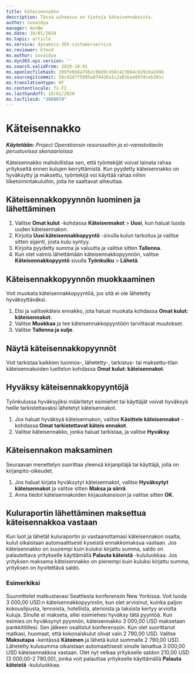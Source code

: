 ```yaml
---
title: Käteisennakko
description: Tässä aiheessa on tietoja käteisennakoista.
author: suvaidya
manager: AnnBe
ms.date: 10/01/2020
ms.topic: article
ms.service: dynamics-365-customerservice
ms.reviewer: kfend
ms.author: suvaidya
ms.dyn365.ops.version: ''
ms.search.validFrom: 2020-10-01
ms.openlocfilehash: 209fe0b8a79b2c0689c458c423664cb292da249b
ms.sourcegitcommit: 56c42d7f5995a674426a1c2a81bae897dceb391c
ms.translationtype: HT
ms.contentlocale: fi-FI
ms.lasthandoff: 10/01/2020
ms.locfileid: "3908070"
---
```

# <a name="cash-advance"></a>Käteisennakko

_**Käytetään:** Project Operationsin resursseihin ja ei-varastoitaviin perustuvissa skenaarioissa_

Käteisennakko mahdollistaa sen, että työntekijät voivat lainata rahaa yritykseltä ennen kulujen kerryttämistä. Kun pyydetty käteisennakko on hyväksytty ja maksettu, työntekijä voi käyttää rahaa niihin liiketoimintakuluihin, joita he saattavat aiheuttaa. 

## <a name="create-and-submit-a-cash-advance-request"></a>Käteisennakkopyynnön luominen ja lähettäminen

1. Valitse **Omat kulut** -kohdassa **Käteisennakot** > **Uusi**, kun haluat luoda uuden käteisennakon. 
2. Kirjoita **Uusi käteisennakkopyyntö** -sivulla kulun tarkoitus ja valitse sitten sijainti, josta kulu syntyy.
3. Kirjoita pyydetty summa ja valuutta ja valitse sitten **Tallenna**. 
4. Kun olet valmis lähettämään käteisennakkopyynnön, valitse **Käteisennakkopyyntö**  sivulla **Työnkulku** > **Lähetä**.

## <a name="modify-a-cash-advance-request"></a>Käteisennakkopyynnön muokkaaminen

Voit muokata käteisennakkopyyntöä, jos sitä ei ole lähetetty hyväksyttäväksi.

1. Etsi ja valitsekäteis ennakko, jota haluat muokata kohdassa **Omat kulut: käteisennakot**.
2. Valitse **Muokkaa** ja tee käteisennakkopyyntöön tarvittavat muutokset. 
3. Valitse **Tallenna ja sulje**.


## <a name="view-cash-advance-requests"></a>Näytä käteisennakkopyynnöt
Voit tarkistaa kaikkien luonnos-, lähetetty-, tarkistus- tai maksettu-tilan käteisennakoiden luettelon kohdassa **Omat kulut: käteisennakot**. 

## <a name="approve-cash-advance-requests"></a>Hyväksy käteisennakkopyyntöjä

Työnkulussa hyväksyjiksi määritetyt esimiehet tai käyttäjät voivat hyväksyä heille tarkistettavaksi lähetetyt käteisennakot. 

1. Jos haluat hyväksyä käteisennakon, valitse **Käsittele käteisennakot** -kohdassa **Omat tarkistettavat käteis ennakot**.
2. Valitse käteisennakko, jonka haluat tarkistaa, ja valitse **Hyväksy**.  

## <a name="pay-cash-advances"></a>Käteisennakon maksaminen 
Seuraavan menettelyn suorittaa yleensä kirjanpitäjä tai käyttäjä, jolla on kirjanpito-oikeudet.

1. Jos haluat kirjata hyväksytyt käteisennakot, valitse **Hyväksytyt käteisennakot** ja valitse sitten **Maksa ja siirrä**.  
2. Anna tiedot käteisennakoiden kirjauskansioon ja valitse sitten **OK**. 

## <a name="submit-an-expense-report-against-a-paid-cash-advance"></a>Kuluraportin lähettäminen maksettua käteisennakkoa vastaan 

Kun luot ja lähetät kuluraportin jo vastaanottamasi käteisennakon osalta, kulut oikaistaan automaattisesti kyseistä ennakkomaksua vastaan. Jos käteisennakko on suurempi kuin kuluksi kirjattu summa, saldo on palautettava yritykselle käyttämällä **Palauta käteistä** -kululuokkaa. Jos yrityksen maksama käteisennakko on pienempi kuin kuluksi kirjattu summa, yrityksen on hyvitettävä saldo. 

### <a name="example"></a>Esimerkiksi
Suunnittelet matkustavasi Seattlesta konferensiin New Yorkissa. Voit luoda 3 000,00 USD:n käteisennakkopyynnön, kun olet arvioinut, kuinka paljon kokouslipusta, lennoista, hotellista, aterioista ja taksista kertyy arviolta kuluja. Sinulle ei makseta, ellei esimiehesi hyväksy tätä pyyntöä. Kun esimies on hyväksynyt pyynnön, käteisennakko 3 000,00 USD maksetaan pankkitilillesi. Sen jälkeen osallistut konferenssiin. Kun olet suorittanut matkasi, huomaat, että kokonaiskulut olivat vain 2 790,00 USD. Valitse **Maksutapa** -kentässä **Käteinen** ja lähetä kulut summalle 2 790,00 USD. Lähetetty kulusumma oikaistaan automaattisesti sinulle lainattua 3 000,00 USD käteisennakkoa vastaan. Olet nyt velkaa yritykselle saldon 210,00 USD (3 000,00-2 790,00), jonka voit palauttaa yritykselle käyttämällä **Palauta käteistä** -kululuokkaa. 
